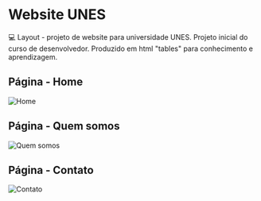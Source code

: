 # Website UNES
:computer: Layout - projeto de website para universidade UNES.
Projeto inicial do curso de desenvolvedor. Produzido em html "tables" para conhecimento e aprendizagem.


## Página - Home
![Home](https://github.com/thiagobalonyi/html5/blob/master/home.jpg)


## Página - Quem somos
![Quem somos](https://github.com/thiagobalonyi/html5/blob/master/quem-somos.jpg)


## Página - Contato
![Contato](https://github.com/thiagobalonyi/html5/blob/master/contato.jpg)
